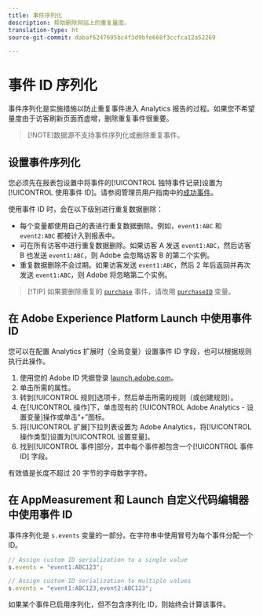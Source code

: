 ```yaml
---
title: 事件序列化
description: 帮助删除网站上的重复量度。
translation-type: ht
source-git-commit: dabaf6247695bc4f3d9bfe668f3ccfca12a52269

---
```



# 事件 ID 序列化

事件序列化是实施措施以防止重复事件进入 Analytics 报告的过程。如果您不希望量度由于访客刷新页面而虚增，删除重复事件很重要。

>[!NOTE]数据源不支持事件序列化或删除重复事件。

## 设置事件序列化

您必须先在报表包设置中将事件的[!UICONTROL 独特事件记录]设置为[!UICONTROL 使用事件 ID]。请参阅管理员用户指南中的[成功事件](/help/admin/admin/c-success-events/success-event.md)。

使用事件 ID 时，会在以下级别进行重复数据删除：

* 每个变量都使用自己的表进行重复数据删除。例如，`event1:ABC` 和 `event2:ABC` 都被计入到报表中。
* 可在所有访客中进行重复数据删除。如果访客 A 发送 `event1:ABC`，然后访客 B 也发送 `event1:ABC`，则 Adobe 会忽略访客 B 的第二个实例。
* 重复数据删除不会过期。如果访客发送 `event1:ABC`，然后 2 年后返回并再次发送 `event1:ABC`，则 Adobe 将忽略第二个实例。

>[!TIP] 如果要删除重复的 [`purchase`](event-purchase.md) 事件，请改用 [`purchaseID`](../purchaseid.md) 变量。

## 在 Adobe Experience Platform Launch 中使用事件 ID

您可以在配置 Analytics 扩展时（全局变量）设置事件 ID 字段，也可以根据规则执行此操作。

1. 使用您的 Adobe ID 凭据登录 [launch.adobe.com](https://launch.adobe.com)。
2. 单击所需的属性。
3. 转到[!UICONTROL 规则]选项卡，然后单击所需的规则（或创建规则）。
4. 在[!UICONTROL 操作]下，单击现有的 [!UICONTROL Adobe Analytics - 设置变量]操作或单击“+”图标。
5. 将[!UICONTROL 扩展]下拉列表设置为 Adobe Analytics，将[!UICONTROL 操作类型]设置为[!UICONTROL 设置变量]。
6. 找到[!UICONTROL 事件]部分，其中每个事件都包含一个[!UICONTROL 事件 ID] 字段。

有效值是长度不超过 20 字节的字母数字字符。

## 在 AppMeasurement 和 Launch 自定义代码编辑器中使用事件 ID

事件序列化是 `s.events` 变量的一部分。在字符串中使用冒号为每个事件分配一个 ID。

```js
// Assign custom ID serialization to a single value
s.events = "event1:ABC123";

// Assign custom ID serialization to multiple values
s.events = "event1:ABC123,event2:ABC123";
```

如果某个事件已启用序列化，但不包含序列化 ID，则始终会计算该事件。
